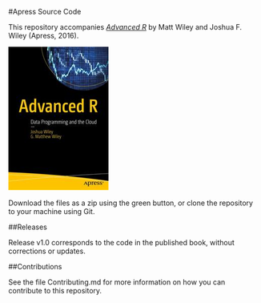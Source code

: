 #Apress Source Code

This repository accompanies [*Advanced R*](http://www.apress.com/9781484220764) by Matt Wiley and Joshua F. Wiley (Apress, 2016).

![Cover image](9781484220764.jpg)

Download the files as a zip using the green button, or clone the repository to your machine using Git.

##Releases

Release v1.0 corresponds to the code in the published book, without corrections or updates.

##Contributions

See the file Contributing.md for more information on how you can contribute to this repository.

